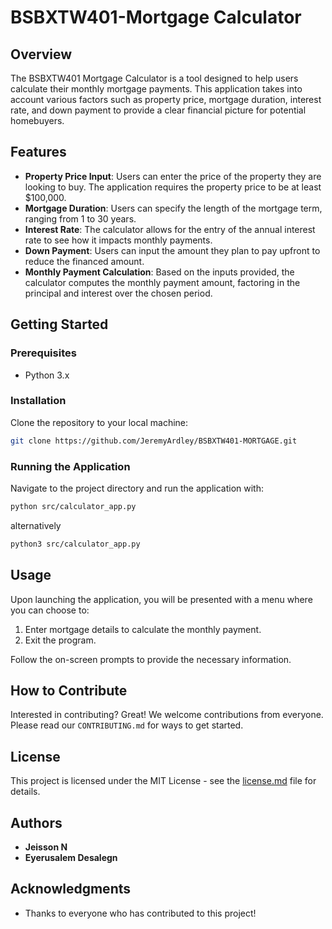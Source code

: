 # BSBXTW401-Mortgage Calculator

## Overview

The BSBXTW401 Mortgage Calculator is a tool designed to help users calculate their monthly mortgage payments. This application takes into account various factors such as property price, mortgage duration, interest rate, and down payment to provide a clear financial picture for potential homebuyers.

## Features

- **Property Price Input**: Users can enter the price of the property they are looking to buy. The application requires the property price to be at least $100,000.
- **Mortgage Duration**: Users can specify the length of the mortgage term, ranging from 1 to 30 years.
- **Interest Rate**: The calculator allows for the entry of the annual interest rate to see how it impacts monthly payments.
- **Down Payment**: Users can input the amount they plan to pay upfront to reduce the financed amount.
- **Monthly Payment Calculation**: Based on the inputs provided, the calculator computes the monthly payment amount, factoring in the principal and interest over the chosen period.

## Getting Started

### Prerequisites

- Python 3.x

### Installation

Clone the repository to your local machine:

```bash
git clone https://github.com/JeremyArdley/BSBXTW401-MORTGAGE.git
```

### Running the Application

Navigate to the project directory and run the application with:

```bash
python src/calculator_app.py
```

alternatively

```bash
python3 src/calculator_app.py
```

## Usage

Upon launching the application, you will be presented with a menu where you can choose to:

1. Enter mortgage details to calculate the monthly payment.
2. Exit the program.

Follow the on-screen prompts to provide the necessary information.

## How to Contribute

Interested in contributing? Great! We welcome contributions from everyone. Please read our `CONTRIBUTING.md` for ways to get started.

## License

This project is licensed under the MIT License - see the [license.md](LICENSE) file for details.

## Authors

- **Jeisson N**
- **Eyerusalem Desalegn**

## Acknowledgments

- Thanks to everyone who has contributed to this project!
